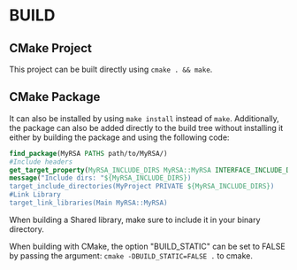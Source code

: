 # BUILD

## CMake Project
This project can be built directly using ```cmake . && make```.

## CMake Package
It can also be installed by using ```make install``` instead of ```make```.
Additionally, the package can also be added directly to the build tree without installing it either by building the package and using the following code: 
```cmake
find_package(MyRSA PATHS path/to/MyRSA/)
#Include headers
get_target_property(MyRSA_INCLUDE_DIRS MyRSA::MyRSA INTERFACE_INCLUDE_DIRECTORIES)
message("Include dirs: "${MyRSA_INCLUDE_DIRS})
target_include_directories(MyProject PRIVATE ${MyRSA_INCLUDE_DIRS})
#Link Library
target_link_libraries(Main MyRSA::MyRSA)
```
When building a Shared library, make sure to include it in your binary directory.

When building with CMake, the option "BUILD_STATIC" can be set to FALSE by passing the argument: ```cmake -DBUILD_STATIC=FALSE .``` to cmake.
